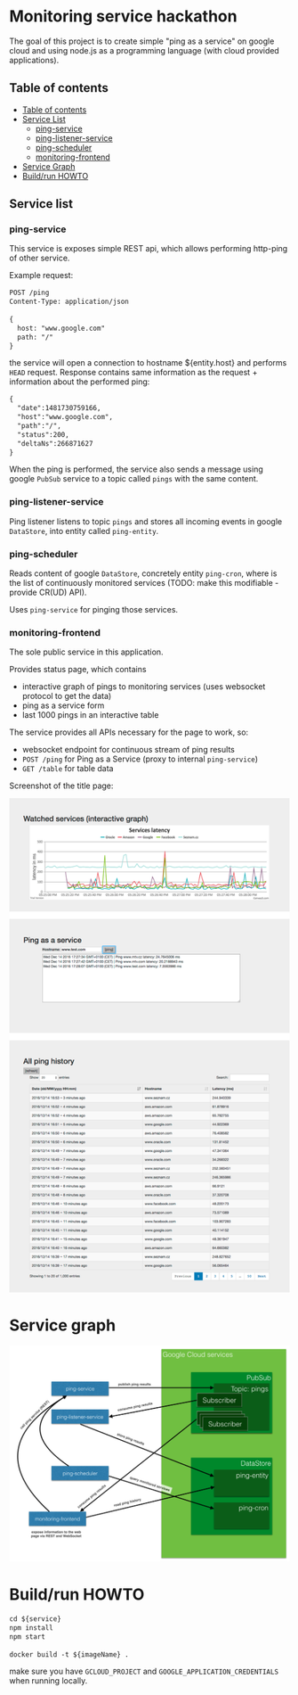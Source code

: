 Monitoring service hackathon
============================

The goal of this project is to create simple "ping as a service" on google cloud and using
node.js as a programming language (with cloud provided applications).

Table of contents
-----------------

  * [Table of contents](#table-of-contents)
  * [Service List](#service-list)
    * [ping-service](#ping-service)
    * [ping-listener-service](#ping-listener-service)
    * [ping-scheduler](#ping-scheduler)
    * [monitoring-frontend](#monitoring-frontend)
  * [Service Graph](#service-graph)
  * [Build/run HOWTO](#build/run-howto)

Service list
------------

### ping-service

This service is exposes simple REST api, which allows performing http-ping of other service.

Example request:

```
POST /ping
Content-Type: application/json

{
  host: "www.google.com"
  path: "/"
}
```

the service will open a connection to hostname ${entity.host} and performs `HEAD` request.
Response contains same information as the request + information about the performed ping:

```$json
{
  "date":1481730759166,
  "host":"www.google.com",
  "path":"/",
  "status":200,
  "deltaNs":266871627
}
```

When the ping is performed, the service also sends a message using google `PubSub` service to
a topic called `pings` with the same content.

### ping-listener-service

Ping listener listens to topic `pings` and stores all incoming events in google `DataStore`,
into entity called `ping-entity`.

### ping-scheduler

Reads content of google `DataStore`, concretely entity `ping-cron`, where is the list of
continuously monitored services (TODO: make this modifiable - provide CR(UD) API).

Uses `ping-service` for pinging those services.

### monitoring-frontend

The sole public service in this application.

Provides status page, which contains

* interactive graph of pings to monitoring services (uses websocket protocol to get the data)
* ping as a service form
* last 1000 pings in an interactive table

The service provides all APIs necessary for the page to work, so:

* websocket endpoint for continuous stream of ping results
* `POST /ping` for Ping as a Service (proxy to internal `ping-service`)
* `GET /table` for table data

Screenshot of the title page:

![Index page screenshot](docs/images/index-screenshot.png)

Service graph
=============

![Index page screenshot](docs/images/services.png)


Build/run HOWTO
===============

```
cd ${service}
npm install
npm start

docker build -t ${imageName} .
```

make sure you have `GCLOUD_PROJECT` and `GOOGLE_APPLICATION_CREDENTIALS` when running locally.
